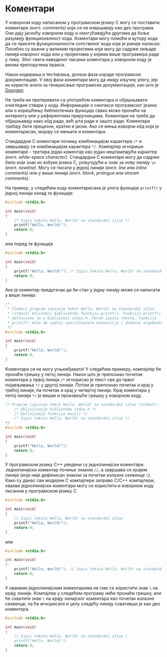 # Коментари

У изворном коду написаном у програмском језику C могу се поставити коментари *(енгл. comments)* који се не извршавају као део програма. Они дају јасноћу изворном коду и омогућавајући другима да боље разумеју функционалност кода. Коментари могу помоћи и аутору кода да се присети функционалности сопственог кода које је раније написао. Посебно су важни у великим пројектима који могу да садрже хиљаде линија изворног кода или у пројектима у којима више програмера раде у тиму. Због свега наведеног писање коментара у изворном коду је веома препоручена пракса.

Након кодирања и тестирања, долази фаза израде програмске документације. У овој фази коментари могу да имају кључну улогу, јер их користе алати за генерисање програмске документације, као што је [Doxygen](https://www.doxygen.nl/).

Не треба ни претеривати са употребом коментара и објашњавати очигледне ствари у коду. Информације о синтакси програмског језика или о коришћењу библиотечких функција свако може пронаћи на интернету или у референтним приручницима. Коментари не треба да објашњавају како кôд ради, већ шта ради и зашто ради. Коментари требају бити прецизни, кратки и јасни. Ако се мења изворни кôд који је коментарисан, морају се мењати и коментари.

Стандардни C коментари почињу комбинацијом карактера `/*` и завршавају се комбинацијом карактера `*/`. Компајлер игнорише коментаре - третира један коментар као један нештампајући карактер *(енгл. white-space character)*. Стандардни C коментари могу да садрже било који знак из азбуке језика C, укључујући и знак за нову линију `\n` *(енгл. newline)*. Могу се писати у једној линији *(енгл. line или inline comments)* или у више линија *(енгл. block, prologue или stream comments)*.

На пример, у следећем коду коментарисана је улога функције `printf()` у једној линији изнад те функције:

```c
#include <stdio.h>

int main(void)
{
    /* Ispis teksta Hello, World! na standardni izlaz */
    printf("Hello, World!");
    return 0;
}
```

или поред те функције

```c
#include <stdio.h>

int main(void)
{
    printf("Hello, World!"); /* Ispis teksta Hello, World! na standardni izlaz */
    return 0;
}
```

Ако је коментар предугачак да би стао у једну линију може се написати у више линија:

```c
/*
 * Sledeci program ispisuje tekst Hello, World! na standardni izlaz
 * (stdout) koristeci bibliotecku funckiju printf(). Funkcija printf()
 * definisana je u biblioteci stdio.h. Pored ispisa teksta, funkcija
 * printf() moze da sadrzi specifikatore konverzija i dodatne argumente.
 */
#include <stdio.h>

int main(void)
{
    printf("Hello, World!");
    return 0;
}
```

Kоментари се не могу угњежђавати! У следећем примеру, компајлер ће пронаћи грешку у петој линији. Након што је препознао почетак коментара у првој линији `/*` игнорисао је текст све до првог појављивања `*/` у другој линији. Потом је препознао почетак и крај у трећој линији, па почетак и крај у четвртој линији. Крај коментара у петој линији `*/` је вишак и произвешће грешку у изворном коду.

```c
/* Program ispisuje tekst Hello, World! na standardni izlaz (stdout):
    /* Ukljucivanje biblioteke stdio.h */
    /* Definisanje funkcije main() */
    /* Ispis teksta Hello, World! na standardni izlaz */
*/
#include <stdio.h>

int main(void)
{
    printf("Hello, World!");
    return 0;
}
```

У програмском језику C++ уведени су једнолинијски коментари. Једнолинијски коментар почиње знаком `//`, а завршава се крајем линије (који није дефинисан знаком за почетак излазне секвенце `\`). Како су данас сви модерни C компајлери заправо C/C++ компајлери, овакви једнолинијски коментари могу се користити и изворном коду писаном у програмском језику C.

```c
#include <stdio.h>

int main(void)
{
    // Ispis teksta Hello, World! na standardni izlaz
    printf("Hello, World!");
    return 0;
}
```

или

```c
#include <stdio.h>

int main(void)
{
    printf("Hello, World!"); // Ispis teksta Hello, World! na standardni izlaz
    return 0;
}
```

У оваквим једнолинијским коментарима не сме се користити знак `\` на крају линије. Компајлер у следећем програму неће пронаћи грешку, али ће схватити знак `\` на крају линијског коментара као почетак излазне секвенце, па ће игнорисати и целу следећу линију схвативши је као део коментара.

```c
#include <stdio.h>

int main(void)
{
    // Ispis teksta Hello, World! na standardni izlaz \
    printf("Hello, World!");
    return 0;
}
```
